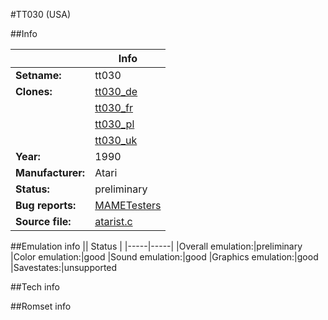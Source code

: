 #TT030 (USA)

##Info

||Info|
|-----|-----|
|**Setname:**|tt030
|**Clones:**|[tt030_de](tt030_de.md)
||[tt030_fr](tt030_fr.md)
||[tt030_pl](tt030_pl.md)
||[tt030_uk](tt030_uk.md)
|**Year:**|1990
|**Manufacturer:**|Atari
|**Status:**|preliminary
|**Bug reports:**|[MAMETesters](http://mametesters.org/view_all_set.php?type=1&temporary=y&search=atarist.c)
|**Source file:**|[atarist.c](https://github.com/mamedev/mame/blob/master/src/mess/drivers/atarist.c)

##Emulation info
|| Status |
|-----|-----|
|Overall emulation:|preliminary
|Color emulation:|good
|Sound emulation:|good
|Graphics emulation:|good
|Savestates:|unsupported

##Tech info

##Romset info

<!--- START OF EDITED COMMENT DO NOT TOUCH TEXT ABOVE-->
